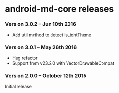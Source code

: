 # android-md-core releases #

### Version 3.0.2 – Jun 10th 2016 ###

- Add util method to detect isLightTheme


### Version 3.0.1 – May 26th 2016 ###

- Hug refactor
- Support from v23.2.0 with VectorDrawableCompat


### Version 2.0.0 – October 12th 2015 ###

Initial release
